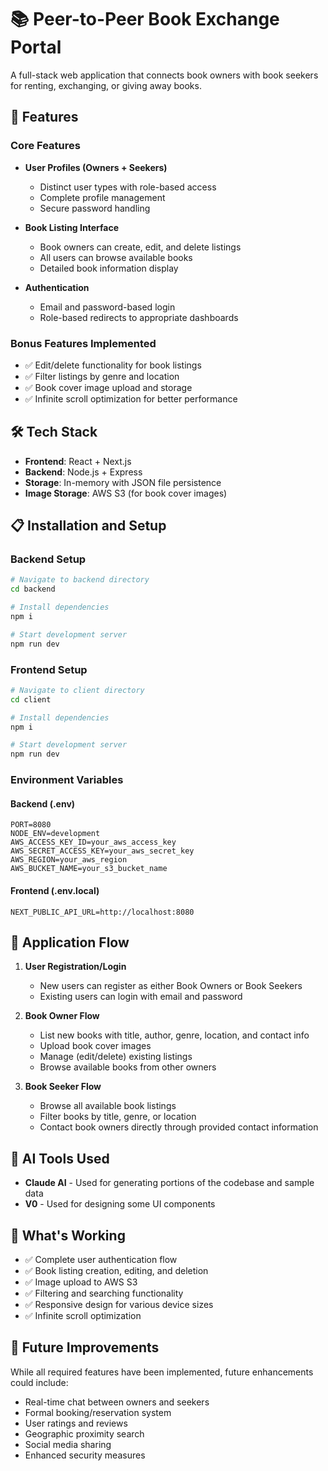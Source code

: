 # 📚 Peer-to-Peer Book Exchange Portal

A full-stack web application that connects book owners with book seekers for renting, exchanging, or giving away books.

## 🚀 Features

### Core Features
- **User Profiles (Owners + Seekers)**
  - Distinct user types with role-based access
  - Complete profile management
  - Secure password handling

- **Book Listing Interface**
  - Book owners can create, edit, and delete listings
  - All users can browse available books
  - Detailed book information display

- **Authentication**
  - Email and password-based login
  - Role-based redirects to appropriate dashboards

### Bonus Features Implemented
- ✅ Edit/delete functionality for book listings
- ✅ Filter listings by genre and location
- ✅ Book cover image upload and storage
- ✅ Infinite scroll optimization for better performance

## 🛠️ Tech Stack

- **Frontend**: React + Next.js
- **Backend**: Node.js + Express
- **Storage**: In-memory with JSON file persistence
- **Image Storage**: AWS S3 (for book cover images)

## 📋 Installation and Setup

### Backend Setup
```bash
# Navigate to backend directory
cd backend

# Install dependencies
npm i

# Start development server
npm run dev
```

### Frontend Setup
```bash
# Navigate to client directory
cd client

# Install dependencies
npm i

# Start development server
npm run dev
```

### Environment Variables

#### Backend (.env)
```
PORT=8080
NODE_ENV=development
AWS_ACCESS_KEY_ID=your_aws_access_key
AWS_SECRET_ACCESS_KEY=your_aws_secret_key
AWS_REGION=your_aws_region
AWS_BUCKET_NAME=your_s3_bucket_name
```

#### Frontend (.env.local)
```
NEXT_PUBLIC_API_URL=http://localhost:8080
```

## 📱 Application Flow

1. **User Registration/Login**
   - New users can register as either Book Owners or Book Seekers
   - Existing users can login with email and password

2. **Book Owner Flow**
   - List new books with title, author, genre, location, and contact info
   - Upload book cover images
   - Manage (edit/delete) existing listings
   - Browse available books from other owners

3. **Book Seeker Flow**
   - Browse all available book listings
   - Filter books by title, genre, or location
   - Contact book owners directly through provided contact information

## 🧠 AI Tools Used

- **Claude AI** - Used for generating portions of the codebase and sample data
- **V0** - Used for designing some UI components

## 🧪 What's Working

- ✅ Complete user authentication flow
- ✅ Book listing creation, editing, and deletion
- ✅ Image upload to AWS S3
- ✅ Filtering and searching functionality
- ✅ Responsive design for various device sizes
- ✅ Infinite scroll optimization

## 🚧 Future Improvements

While all required features have been implemented, future enhancements could include:

- Real-time chat between owners and seekers
- Formal booking/reservation system
- User ratings and reviews
- Geographic proximity search
- Social media sharing
- Enhanced security measures

